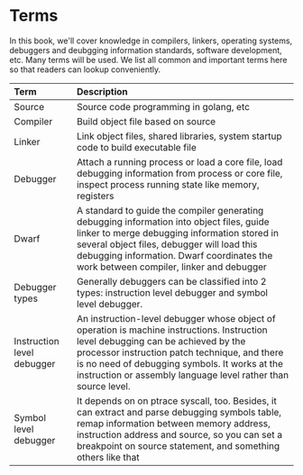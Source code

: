 # Terms

In this book, we'll cover knowledge in compilers, linkers, operating systems, debuggers and deubgging information standards, software development, etc. Many terms will be used. We list all common and important terms here so that readers can lookup conveniently.

| **Term**                   | **Description**                                              |
| :------------------------- | :----------------------------------------------------------- |
| Source                     | Source code programming in golang, etc                       |
| Compiler                   | Build object file based on source                            |
| Linker                     | Link object files, shared libraries, system startup code to build executable file |
| Debugger                   | Attach a running process or load a core file, load debugging information from process or core file, inspect process running state like memory, registers |
| Dwarf                      | A standard to guide the compiler generating debugging information into object files, guide linker to merge debugging information stored in several object files, debugger will load this debugging information. Dwarf coordinates the work between compiler, linker and debugger |
| Debugger types             | Generally debuggers can be classified into 2 types: instruction level debugger and symbol level debugger. |
| Instruction level debugger | An instruction-level debugger whose object of operation is machine instructions. Instruction level debugging can be achieved by the processor instruction patch technique, and there is no need of debugging symbols. It works at the instruction or assembly language level rather than source level. |
| Symbol level debugger      | It depends on on ptrace syscall, too. Besides, it can extract and parse debugging symbols table, remap information between memory address, instruction address and source, so you can set a breakpoint on source statement, and something others like that |
